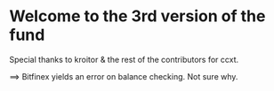 # Welcome to the 3rd version of the fund

Special thanks to kroitor & the rest of the contributors for ccxt.

==> Bitfinex yields an error on balance checking. Not sure why.
